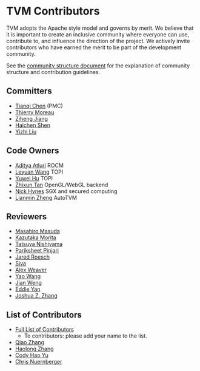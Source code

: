 TVM Contributors
================
TVM adopts the Apache style model and governs by merit. We believe that it is important to create an inclusive community where everyone can use,
contribute to, and influence the direction of the project. We actively invite contributors who have earned the merit to be part of the development community.

See the [community structure document](http://docs.tvm.ai/contribute/community.html) for the explanation of community structure and contribution guidelines.

## Committers
- [Tianqi Chen](https://github.com/tqchen) (PMC)
- [Thierry Moreau](http://homes.cs.washington.edu/~moreau/)
- [Ziheng Jiang](https://github.com/ZihengJiang)
- [Haichen Shen](http://homes.cs.washington.edu/~haichen/)
- [Yizhi Liu](https://github.com/yzhliu)

## Code Owners
- [Aditya Atluri](https://github.com/adityaatluri) ROCM
- [Leyuan Wang](https://github.com/Laurawly) TOPI
- [Yuwei Hu](https://github.com/Huyuwei) TOPI
- [Zhixun Tan](https://github.com/phisiart) OpenGL/WebGL backend
- [Nick Hynes](https://github.com/nhynes) SGX and secured computing
- [Lianmin Zheng](https://github.com/merrymercy) AutoTVM

## Reviewers
- [Masahiro Masuda](https://github.com/masahi)
- [Kazutaka Morita](https://github.com/kazum)
- [Tatsuya Nishiyama](https://github.com/nishi-t)
- [Pariksheet Pinjari](https://github.com/PariksheetPinjari909)
- [Jared Roesch](https://github.com/jroesch)
- [Siva](https://github.com/srkreddy1238)
- [Alex Weaver](https://github.com/alex-weaver)
- [Yao Wang](https://github.com/kevinthesun)
- [Jian Weng](https://github.com/were)
- [Eddie Yan](https://github.com/eqy)
- [Joshua Z. Zhang](https://github.com/zhreshold)

## List of Contributors
- [Full List of Contributors](https://github.com/dmlc/tvm/graphs/contributors)
  - To contributors: please add your name to the list.
- [Qiao Zhang](https://github.com/zhangqiaorjc)
- [Haolong Zhang](https://github.com/haolongzhangm)
- [Cody Hao Yu](https://github.com/comaniac)
- [Chris Nuernberger](https://github.com/cnuernber)
